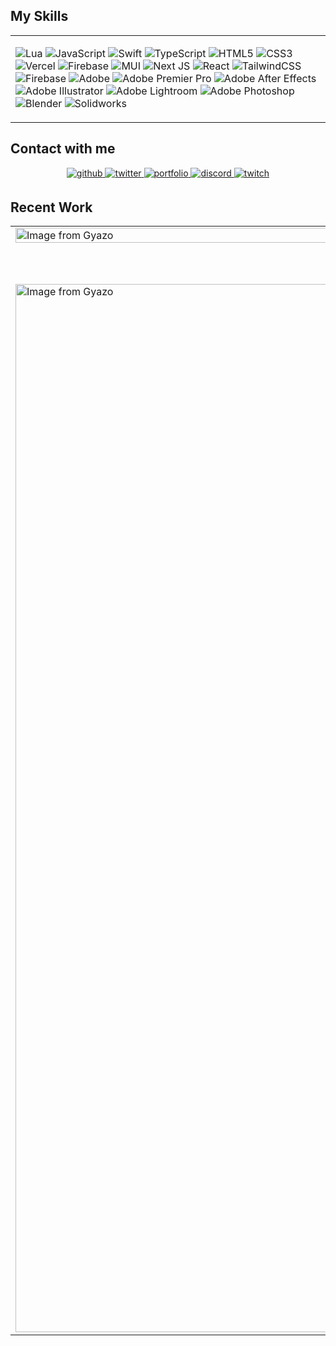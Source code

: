 ## My Skills
<table><tr><td valign="top" width="33%">

![Lua](https://img.shields.io/badge/lua-%232C2D72.svg?style=for-the-badge&logo=lua&logoColor=white) ![JavaScript](https://img.shields.io/badge/javascript-%23323330.svg?style=for-the-badge&logo=javascript&logoColor=%23F7DF1E) ![Swift](https://img.shields.io/badge/swift-F54A2A?style=for-the-badge&logo=swift&logoColor=white) ![TypeScript](https://img.shields.io/badge/typescript-%23007ACC.svg?style=for-the-badge&logo=typescript&logoColor=white) ![HTML5](https://img.shields.io/badge/html5-%23E34F26.svg?style=for-the-badge&logo=html5&logoColor=white) ![CSS3](https://img.shields.io/badge/css3-%231572B6.svg?style=for-the-badge&logo=css3&logoColor=white) ![Vercel](https://img.shields.io/badge/vercel-%23000000.svg?style=for-the-badge&logo=vercel&logoColor=white) ![Firebase](https://img.shields.io/badge/firebase-%23039BE5.svg?style=for-the-badge&logo=firebase) ![MUI](https://img.shields.io/badge/MUI-%230081CB.svg?style=for-the-badge&logo=mui&logoColor=white) ![Next JS](https://img.shields.io/badge/Next-black?style=for-the-badge&logo=next.js&logoColor=white) ![React](https://img.shields.io/badge/react-%2320232a.svg?style=for-the-badge&logo=react&logoColor=%2361DAFB) ![TailwindCSS](https://img.shields.io/badge/tailwindcss-%2338B2AC.svg?style=for-the-badge&logo=tailwind-css&logoColor=white) ![Firebase](https://img.shields.io/badge/Firebase-f7cf2e?style=for-the-badge&logo=Firebase&logoColor=white) ![Adobe](https://img.shields.io/badge/adobe-%23FF0000.svg?style=for-the-badge&logo=adobe&logoColor=white) ![Adobe Premier Pro](https://img.shields.io/badge/Adobe%20Premier%20Pro-8B3B9A.svg?style=for-the-badge&logo=adobepremierepro&logoColor=white) ![Adobe After Effects](https://img.shields.io/badge/Adobe%20After%20Effects-08085C.svg?style=for-the-badge&logo=Adobe%20After%20Effects&logoColor=white) ![Adobe Illustrator](https://img.shields.io/badge/adobe%20illustrator-%23FF9A00.svg?style=for-the-badge&logo=adobe%20illustrator&logoColor=white) ![Adobe Lightroom](https://img.shields.io/badge/Adobe%20Lightroom-31A8FF.svg?style=for-the-badge&logo=Adobe%20Lightroom&logoColor=white) ![Adobe Photoshop](https://img.shields.io/badge/adobe%20photoshop-10243a.svg?style=for-the-badge&logo=adobe%20photoshop&logoColor=white) ![Blender](https://img.shields.io/badge/blender-%23F5792A.svg?style=for-the-badge&logo=blender&logoColor=white) ![Solidworks](https://img.shields.io/badge/solidworks-%23FF0000.svg?style=for-the-badge&logo=dassaultsystemes&logoColor=white)
</table>

## Contact with me  
<div align="center">
  <a href="https://github.com/popsterrs" target="_blank">
    <img src="https://img.shields.io/badge/github-%2324292e.svg?&style=for-the-badge&logo=github&logoColor=white" alt="github" style="margin-bottom: 5px;" />
  </a>
  <a href="https://twitter.com/popsterrs" target="_blank">
    <img src="https://img.shields.io/badge/twitter-%2300acee.svg?&style=for-the-badge&logo=twitter&logoColor=white" alt="twitter" style="margin-bottom: 5px;" />
  </a>
  <a href="https://portfolio-popsterrs.vercel.app/" target="_blank">
    <img src="https://img.shields.io/badge/portfolio-%2308090A.svg?&style=for-the-badge&logo=vercel&logoColor=white" alt="portfolio" style="margin-bottom: 5px;" />
  </a>
  <a href="https://www.discordapp.com/users/popsters" target="_blank">
    <img src="https://img.shields.io/badge/discord-5865F2.svg?&style=for-the-badge&logo=discord&logoColor=white" alt="discord" style="margin-bottom: 5px;" />
  </a>
  <a href="https://www.twitch.tv/popsters_" target="_blank">
    <img src="https://img.shields.io/badge/twitch-9146FF?&style=for-the-badge&logo=twitch&logoColor=white" alt="twitch" style="margin-bottom: 5px;" />
  </a>
</div>




## Recent Work
<table>
  <tr>
    <td valign="top" width="50%">
      <a href="https://github.com/popsterrs/project-foshes-web"><img src="https://i.gyazo.com/379db31a8433271cb64eea5a09f4a23c.gif" alt="Image from Gyazo" width="100%"/></a>
    </td>
    <td valign="top" width="50%">
      <a href="https://github.com/popsterrs/project-foshes-web"><img src="https://i.gyazo.com/c762cfd4ae734ffb5cfb79c67bcf7c62.gif" alt="Image from Gyazo" width="100%"/></a>
    </td>
  </tr>
  <tr>
    <td valign="top" width="50%">
<a href="https://github.com/popsterrs/StreamScout"><img src="https://i.gyazo.com/2f07e3d1f4511527932ffc2e27b2f0e3.png" alt="Image from Gyazo" width="1677"/></a>
    </td>
    <td valign="top" width="50%">
      <a href="https://www.roblox.com/games/12005360305/RPG-Development-Build"><img src="https://i.gyazo.com/251197b7c5009b0f36f3bae21a06c498.jpg" alt="Image from Gyazo" width="100%"/></a>
    </td>
  </tr>
</table>

